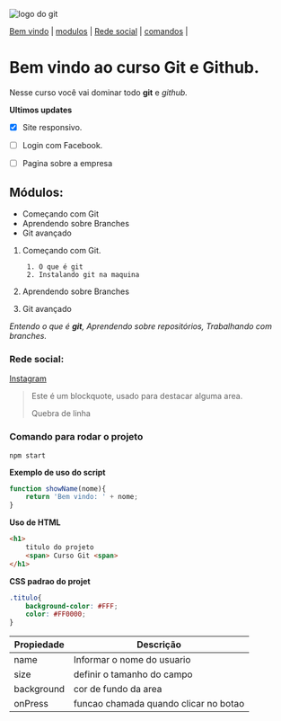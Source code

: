 ![logo do git](https://git-scm.com/images/logos/downloads/Git-Icon-1788C.png)


[Bem vindo](#bem-vindo-ao-curso-git-e-github) | 
[modulos](#módulos) |
[Rede social](#rede-social) | 
[comandos](#comando-para-rodar-o-projeto) | 

# Bem vindo ao curso Git e Github.
Nesse curso você vai dominar todo **git** e _github._

**Ultimos updates**

- [x] Site responsivo.
- [ ] Login com Facebook.
- [ ] Pagina sobre a empresa


## Módulos:
* Começando com Git
* Aprendendo sobre Branches
* Git avançado

1. Começando com Git.

        1. O que é git 
        2. Instalando git na maquina

2. Aprendendo sobre Branches
3. Git avançado


_Entendo o que é **git**, Aprendendo sobre repositórios, Trabalhando com branches._

### Rede social:
[Instagram](https://instagram.com)

>Este é um blockquote, usado para destacar alguma area.
>
>Quebra de linha

### **Comando para rodar o projeto**

```
npm start
```

**Exemplo de uso do script**

```js
function showName(nome){
    return 'Bem vindo: ' + nome;
}
```

**Uso de HTML**

```html
<h1>
    titulo do projeto
    <span> Curso Git <span>
</h1>
```

**CSS padrao do projet**

```css
.titulo{
    background-color: #FFF;
    color: #FF0000;
}
```


Propiedade | Descrição 
---------- | --------
name | Informar o nome do usuario
size | definir o tamanho do campo
background | cor de fundo da area 
onPress | funcao chamada quando clicar no botao 